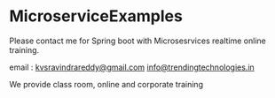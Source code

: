 # MicroserviceExamples

Please contact me for Spring boot with Microsesrvices realtime online training.

email : kvsravindrareddy@gmail.com
info@trendingtechnologies.in

We provide class room, online and corporate training

